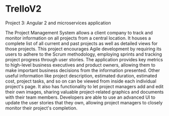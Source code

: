 # TrelloV2
Project 3: Angular 2 and microservices application

The Project Management System allows a client company to track and monitor information on all projects from a central location. It houses a complete list of all current and past projects as well as detailed views for those projects. This project encourages Agile development by requiring its users to adhere to the Scrum methodology, employing sprints and tracking project progress through user stories. The application provides key metrics to high-level business executives and product owners, allowing them to make important business decisions from the information presented.  Other useful information like project description, estimated duration, estimated cost, project tasks, and so on can be viewed from inside each individual project's page. It also has functionality to let project managers add and edit their own images, sharing valuable project-related graphics and documents with their team members. Developers are able to use an advanced UI to update the user stories that they own, allowing project managers to closely monitor their project's completion.